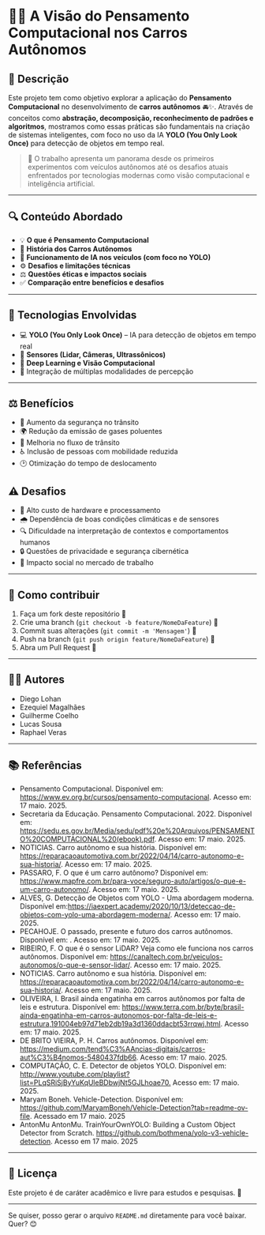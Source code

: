 # 🚗🤖 A Visão do Pensamento Computacional nos Carros Autônomos

## 📝 Descrição

Este projeto tem como objetivo explorar a aplicação do **Pensamento Computacional** no desenvolvimento de **carros autônomos** 🚘✨. Através de conceitos como **abstração, decomposição, reconhecimento de padrões e algoritmos**, mostramos como essas práticas são fundamentais na criação de sistemas inteligentes, com foco no uso da IA **YOLO (You Only Look Once)** para detecção de objetos em tempo real.

> 🚦 O trabalho apresenta um panorama desde os primeiros experimentos com veículos autônomos até os desafios atuais enfrentados por tecnologias modernas como visão computacional e inteligência artificial.

---

## 🔍 Conteúdo Abordado

* 💡 **O que é Pensamento Computacional**
* 🚗 **História dos Carros Autônomos**
* 🤖 **Funcionamento de IA nos veículos (com foco no YOLO)**
* ⚙️ **Desafios e limitações técnicas**
* ⚖️ **Questões éticas e impactos sociais**
* ✅ **Comparação entre benefícios e desafios**

---

## 🧠 Tecnologias Envolvidas

* 💻 **YOLO (You Only Look Once)** – IA para detecção de objetos em tempo real
* 📡 **Sensores (Lidar, Câmeras, Ultrassônicos)**
* 🧠 **Deep Learning e Visão Computacional**
* 🔗 Integração de múltiplas modalidades de percepção

---

## ⚖️ Benefícios

* 🔐 Aumento da segurança no trânsito
* 🌍 Redução da emissão de gases poluentes
* 🚦 Melhoria no fluxo de trânsito
* ♿ Inclusão de pessoas com mobilidade reduzida
* 🕑 Otimização do tempo de deslocamento

## ⚠️ Desafios

* 🚀 Alto custo de hardware e processamento
* 🌧️ Dependência de boas condições climáticas e de sensores
* 🔍 Dificuldade na interpretação de contextos e comportamentos humanos
* 🔒 Questões de privacidade e segurança cibernética
* 👥 Impacto social no mercado de trabalho

---

## 🚀 Como contribuir

1. Faça um fork deste repositório 🍴
2. Crie uma branch (`git checkout -b feature/NomeDaFeature`) 🌿
3. Commit suas alterações (`git commit -m 'Mensagem'`) 💾
4. Push na branch (`git push origin feature/NomeDaFeature`) 🚀
5. Abra um Pull Request 📨

---

## 👨‍💻 Autores

* Diego Lohan
* Ezequiel Magalhães
* Guilherme Coelho
* Lucas Sousa
* Raphael Veras

---

## 📚 Referências

* Pensamento Computacional. Disponível em: <https://www.ev.org.br/cursos/pensamento-computacional>. Acesso em: 17 maio. 2025.
* Secretaria da Educação. Pensamento Computacional. 2022. Disponível em: <https://sedu.es.gov.br/Media/sedu/pdf%20e%20Arquivos/PENSAMENTO%20COMPUTACIONAL%20(ebook).pdf>. Acesso em: 17 maio. 2025.
* NOTICIAS. Carro autônomo e sua história. Disponível em: <https://reparacaoautomotiva.com.br/2022/04/14/carro-autonomo-e-sua-historia/>. Acesso em: 17 maio. 2025.
* PASSARO, F. O que é um carro autônomo? Disponível em: <https://www.mapfre.com.br/para-voce/seguro-auto/artigos/o-que-e-um-carro-autonomo/>. Acesso em: 17 maio. 2025.
* ALVES, G. Detecção de Objetos com YOLO - Uma abordagem moderna. Disponível em:<https://iaexpert.academy/2020/10/13/deteccao-de-objetos-com-yolo-uma-abordagem-moderna/>. Acesso em: 17 maio. 2025.
* PECAHOJE. O passado, presente e futuro dos carros autônomos. Disponível em: . Acesso em: 17 maio. 2025.
* RIBEIRO, F. O que é o sensor LiDAR? Veja como ele funciona nos carros autônomos. Disponível em: <https://canaltech.com.br/veiculos-autonomos/o-que-e-sensor-lidar/>. Acesso em: 17 maio. 2025.
* NOTICIAS. Carro autônomo e sua história. Disponível em: <https://reparacaoautomotiva.com.br/2022/04/14/carro-autonomo-e-sua-historia/>. Acesso em: 17 maio. 2025.
* OLIVEIRA, I. Brasil ainda engatinha em carros autônomos por falta de leis e estrutura. Disponível em: <https://www.terra.com.br/byte/brasil-ainda-engatinha-em-carros-autonomos-por-falta-de-leis-e-estrutura,191004eb97d71eb2db19a3d1360ddacbt53rrqwj.html>. Acesso em: 17 maio. 2025.
* DE BRITO VIEIRA, P. H. Carros autônomos. Disponível em: <https://medium.com/tend%C3%AAncias-digitais/carros-aut%C3%B4nomos-5480437fdb66>. Acesso em: 17 maio. 2025.
* COMPUTAÇÃO, C. E. Detector de objetos YOLO. Disponível em: <http://www.youtube.com/playlist?list=PLqSRiSjByYuKqUleBDbwjNt5GJLhoae70.> Acesso em: 17 maio. 2025.
* Maryam Boneh. Vehicle-Detection. Disponível em: <https://github.com/MaryamBoneh/Vehicle-Detection?tab=readme-ov-file>. Acessado em 17 maio. 2025
* AntonMu AntonMu. TrainYourOwnYOLO: Building a Custom Object Detector from Scratch. <https://github.com/bothmena/yolo-v3-vehicle-detection>. Acesso em 17 maio. 2025


---

## 📜 Licença

Este projeto é de caráter acadêmico e livre para estudos e pesquisas. 🚀

---

Se quiser, posso gerar o arquivo `README.md` diretamente para você baixar. Quer? 😊
